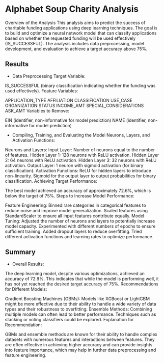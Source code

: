 # Alphabet Soup Charity Analysis
Overview of the Analysis
This analysis aims to predict the success of charitable funding applications using deep learning techniques. The goal is to build and optimize a neural network model that can classify applications based on whether the requested funding will be used effectively (IS_SUCCESSFUL). The analysis includes data preprocessing, model development, and evaluation to achieve a target accuracy above 75%.

## Results
* Data Preprocessing
Target Variable:

IS_SUCCESSFUL (binary classification indicating whether the funding was used effectively).
Feature Variables:

APPLICATION_TYPE
AFFILIATION
CLASSIFICATION
USE_CASE
ORGANIZATION
STATUS
INCOME_AMT
SPECIAL_CONSIDERATIONS
ASK_AMT
Variables to Remove:

EIN (identifier, non-informative for model prediction)
NAME (identifier, non-informative for model prediction)

* Compiling, Training, and Evaluating the Model
Neurons, Layers, and Activation Functions:

Neurons and Layers:
Input Layer: Number of neurons equal to the number of features.
Hidden Layer 1: 128 neurons with ReLU activation.
Hidden Layer 2: 64 neurons with ReLU activation.
Hidden Layer 3: 32 neurons with ReLU activation.
Output Layer: 1 neuron with sigmoid activation (for binary classification).
Activation Functions:
ReLU for hidden layers to introduce non-linearity.
Sigmoid for the output layer to output probabilities for binary classification.
Achieving Target Performance:

The best model achieved an accuracy of approximately 72.6%, which is below the target of 75%.
Steps to Increase Model Performance:

Feature Engineering:
Binned rare categories in categorical features to reduce noise and improve model generalization.
Scaled features using StandardScaler to ensure all input features contribute equally.
Model Tuning:
Adjusted the number of neurons and layers to potentially increase model capacity.
Experimented with different numbers of epochs to ensure sufficient training.
Added dropout layers to reduce overfitting.
Tried different activation functions and learning rates to optimize performance.

## Summary
* Overall Results:

The deep learning model, despite various optimizations, achieved an accuracy of 72.8%. This indicates that while the model is performing well, it has not yet reached the desired target accuracy of 75%.
Recommendations for Different Models:

Gradient Boosting Machines (GBMs): Models like XGBoost or LightGBM might be more effective due to their ability to handle a wide variety of data types and their robustness to overfitting.
Ensemble Methods: Combining multiple models can often lead to better performance. Techniques such as stacking or voting classifiers could be explored.
Explanation for Recommendation:

GBMs and ensemble methods are known for their ability to handle complex datasets with numerous features and interactions between features. They are often effective in achieving higher accuracy and can provide insights into feature importance, which may help in further data preprocessing and feature engineering.